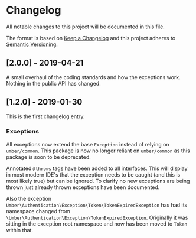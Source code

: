 # Changelog
All notable changes to this project will be documented in this file.

The format is based on [Keep a Changelog](http://keepachangelog.com/en/1.0.0/)
and this project adheres to [Semantic Versioning](http://semver.org/spec/v2.0.0.html).

## [2.0.0] - 2019-04-21

A small overhaul of the coding standards and how the exceptions work.
Nothing in the public API has changed.

## [1.2.0] - 2019-01-30

This is the first changelog entry.

### Exceptions

All exceptions now extend the base `Exception` instead of relying on `umber/common`.
This package is now no longer reliant on `umber/common` as this package is soon to be deprecated.

Annotated `@throws` tags have been added to all interfaces.
This will display in most modern IDE's that the exception needs to be caught (and this is most likely true) but can be ignored.
To clarify no new exceptions are being thrown just already thrown exceptions have been documented.

Also the exception `Umber\Authentication\Exception\Token\TokenExpiredException` has had its namespace changed from `\Umber\Authentication\Exception\TokenExpiredException`.
Originally it was sitting in the exception root namespace and now has been moved to `Token` within that.
